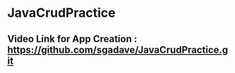 # JavaCrudPractice

## Video Link for App Creation : https://github.com/sgadave/JavaCrudPractice.git